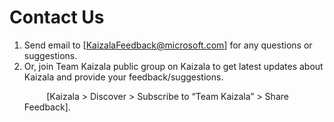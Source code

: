 # Contact Us
1.	Send email to [KaizalaFeedback@microsoft.com] for any questions or suggestions.   
2.	Or, join Team Kaizala public group on Kaizala to get latest updates about Kaizala and provide your feedback/suggestions.<p>&nbsp;&nbsp;&nbsp;&nbsp;&nbsp;&nbsp;&nbsp;&nbsp; [Kaizala > Discover > Subscribe to “Team Kaizala” > Share Feedback].
